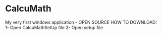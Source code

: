 # CalcuMath
My very first windows application - OPEN SOURCE
HOW TO DOWNLOAD:
1- Open CalcuMathSetUp file
2- Open setup file
